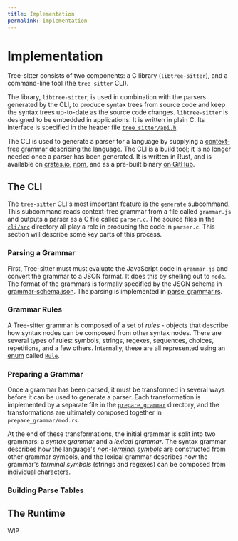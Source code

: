```yaml
---
title: Implementation
permalink: implementation
---
```


# Implementation

Tree-sitter consists of two components: a C library (`libtree-sitter`), and a command-line tool (the `tree-sitter` CLI).

The library, `libtree-sitter`, is used in combination with the parsers
generated by the CLI, to produce syntax trees from source code and keep the
syntax trees up-to-date as the source code changes. `libtree-sitter` is designed to be embedded in applications. It is written in plain C. Its interface is specified in the header file [`tree_sitter/api.h`](https://github.com/tree-sitter/tree-sitter/blob/master/lib/include/tree_sitter/api.h).

The CLI is
used to generate a parser for a language by supplying a [context-free grammar](https://en.wikipedia.org/wiki/Context-free_grammar) describing the
language. The CLI is a build tool; it is no longer needed once a parser has been generated. It is written in Rust, and is available on [crates.io](https://crates.io), [npm](https://npmjs.com), and as a pre-built binary [on GitHub](https://github.com/tree-sitter/tree-sitter/releases/latest).

## The CLI

The `tree-sitter` CLI's most important feature is the `generate` subcommand. This subcommand reads context-free grammar from a file called `grammar.js` and outputs a parser as a C file called `parser.c`. The source files in the [`cli/src`](https://github.com/tree-sitter/tree-sitter/tree/master/cli/src) directory all play a role in producing the code in `parser.c`. This section will describe some key parts of this process.

### Parsing a Grammar

First, Tree-sitter must must evaluate the JavaScript code in `grammar.js` and convert the grammar to a JSON format. It does this by shelling out to `node`. The format of the grammars is formally specified by the JSON schema in [grammar-schema.json](https://github.com/tree-sitter/tree-sitter/blob/master/cli/src/generate/grammar-schema.json). The parsing is implemented in [parse_grammar.rs](https://github.com/tree-sitter/tree-sitter/blob/master/cli/src/generate/parse_grammar.rs).

### Grammar Rules

A Tree-sitter grammar is composed of a set of *rules* - objects that describe how syntax nodes can be composed from other syntax nodes. There are several types of rules: symbols, strings, regexes, sequences, choices, repetitions, and a few others. Internally, these are all represented using an [enum](https://doc.rust-lang.org/book/ch06-01-defining-an-enum.html) called [`Rule`](https://github.com/tree-sitter/tree-sitter/blob/master/cli/src/generate/rules.rs).

### Preparing a Grammar

Once a grammar has been parsed, it must be transformed in several ways before it can be used to generate a parser. Each transformation is implemented by a separate file in the [`prepare_grammar`](https://github.com/tree-sitter/tree-sitter/tree/master/cli/src/generate/prepare_grammar) directory, and the transformations are ultimately composed together in `prepare_grammar/mod.rs`.

At the end of these transformations, the initial grammar is split into two grammars: a *syntax grammar* and a *lexical grammar*. The syntax grammar describes how the language's [*non-terminal symbols*](https://en.wikipedia.org/wiki/Terminal_and_nonterminal_symbols) are constructed from other grammar symbols, and the lexical grammar describes how the grammar's *terminal symbols* (strings and regexes) can be composed from individual characters.

### Building Parse Tables



## The Runtime

WIP
